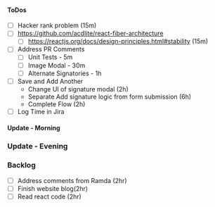 #### ToDos
- [ ] Hacker rank problem (15m)
- [ ] https://github.com/acdlite/react-fiber-architecture
  - [ ] https://reactjs.org/docs/design-principles.html#stability (15m)
- [ ] Address PR Comments
   - [ ] Unit Tests - 5m
   - [ ] Image Modal - 30m
   - [ ] Alternate Signatories - 1h
- [ ] Save and Add Another
   - Change UI of signature modal (2h)
   - Separate Add signature logic from form submission (6h)
   - Complete Flow (2h)
- [ ] Log Time in Jira

#### Update - Morning 

### Update - Evening

### Backlog
- [ ] Address comments from Ramda (2hr)
- [ ] Finish website blog(2hr)
- [ ] Read react code (2hr)
